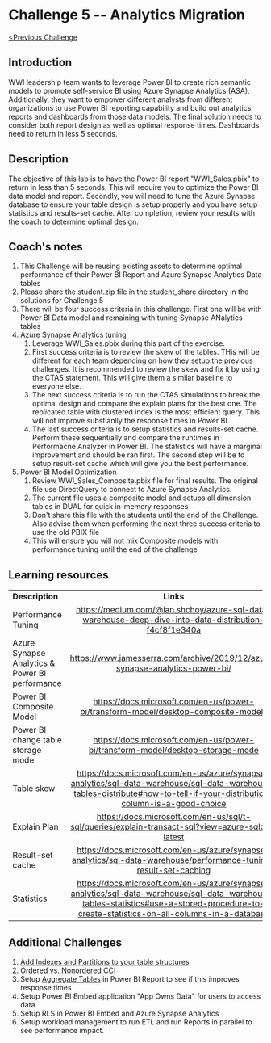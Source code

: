 # 	Challenge 5 -- Analytics Migration

[<Previous Challenge](../Challenge4/README.md)

## Introduction

WWI leadership team wants to leverage Power BI to create rich semantic models to promote self-service BI using Azure Synapse Analytics (ASA). Additionally, they want to empower different analysts from different organizations to use Power BI reporting capability and build out analytics reports and dashboards from those data models. The final solution needs to consider both report design as well as optimal response times.  Dashboards need to return in less 5 seconds.

## Description
The objective of this lab is to have the Power BI report "WWI_Sales.pbix" to return in less than 5 seconds.  This will require you to optimize the Power BI data model and report.  Secondly, you will need to tune the Azure Synapse database to ensure your table design is setup properly and you have setup statistics and results-set cache.  After completion, review your results with the coach to determine optimal design.

## Coach's notes
1. This Challenge will be reusing existing assets to determine optimal performance of their Power BI Report and Azure Synapse Analytics Data tables
1. Please share the student.zip file in the student_share directory in the solutions for Challenge 5
1. There will be four success criteria in this challenge.  First one will be with Power BI Data model and remaining with tuning Synapse ANalytics tables
1. Azure Synapse Analytics tuning
    1. Leverage WWI_Sales.pbix during this part of the exercise.
    1. First success criteria is to review the skew of the tables.  THis will be different for each team depending on how they setup the previous challenges. It is recommended to review the skew and fix it by using the CTAS statement.  This will give them a similar baseline to everyone else.
    1. The next success criteria is to run the CTAS simulations to break the optimal design and compare the explain plans for the best one.  The replicated table with clustered index is the most efficient query.  This will not improve substianlly the response times in Power BI.
    1. The last success criteria is to setup statistics and results-set cache.  Perform these sequentially and compare the runtimes in Performacne Analyzer in Power BI.  The statistics will have a marginal improvement and should be ran first.  The second step will be to setup result-set cache which will give you the best performance.
1. Power BI Model Optimization
    1. Review WWI_Sales_Composite.pbix file for final results.  The original file use DirectQuery to connect to Azure Synapse Analytics. 
    1. The current file uses a composite model and setups all dimension tables in DUAL for quick in-memory responses
    1. Don't share this file with the students until the end of the Challenge.  Also advise them when performing the next three success criteria to use the old PBIX file
    1. This will ensure you will not mix Composite models with performance tuning until the end of the challenge

## Learning resources

|                                            |                                                                                                                                                       |
| ------------------------------------------ | :---------------------------------------------------------------------------------------------------------------------------------------------------: |
| **Description**                            |                                                                       **Links**                                                                       |
| Performance Tuning | <https://medium.com/@ian.shchoy/azure-sql-data-warehouse-deep-dive-into-data-distribution-f4cf8f1e340a> |
| Azure Synapse Analytics & Power BI performance| <https://www.jamesserra.com/archive/2019/12/azure-synapse-analytics-power-bi/> |
| Power BI Composite Model |<https://docs.microsoft.com/en-us/power-bi/transform-model/desktop-composite-models>|
| Power BI change table storage mode| <https://docs.microsoft.com/en-us/power-bi/transform-model/desktop-storage-mode>|
| Table skew | <https://docs.microsoft.com/en-us/azure/synapse-analytics/sql-data-warehouse/sql-data-warehouse-tables-distribute#how-to-tell-if-your-distribution-column-is-a-good-choice> |
| Explain Plan | <https://docs.microsoft.com/en-us/sql/t-sql/queries/explain-transact-sql?view=azure-sqldw-latest> |
| Result-set cache | <https://docs.microsoft.com/en-us/azure/synapse-analytics/sql-data-warehouse/performance-tuning-result-set-caching> |
| Statistics | <https://docs.microsoft.com/en-us/azure/synapse-analytics/sql-data-warehouse/sql-data-warehouse-tables-statistics#use-a-stored-procedure-to-create-statistics-on-all-columns-in-a-database> |

## Additional Challenges
1. [Add Indexes and Partitions to your table structures](https://docs.microsoft.com/en-us/sql/relational-databases/indexes/columnstore-indexes-design-guidance?view=sql-server-ver15)
1. [Ordered vs. Nonordered CCI](https://docs.microsoft.com/en-us/azure/synapse-analytics/sql-data-warehouse/performance-tuning-ordered-cci)
1. Setup [Aggregate Tables](https://docs.microsoft.com/en-us/power-bi/transform-model/desktop-aggregations) in Power BI Report to see if this improves response times
1. Setup Power BI Embed application "App Owns Data" for users to access data
1. Setup RLS in Power BI Embed and Azure Synapse Analytics
1. Setup workload management to run ETL and run Reports in parallel to see performance impact.